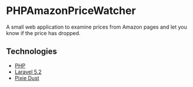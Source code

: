 # PHPAmazonPriceWatcher
A small web application to examine prices from Amazon pages and let you know if the price has dropped.

## Technologies
* [PHP](https://secure.php.net/)
* [Laravel 5.2](https://laravel.com/)
* [Pixie Dust](https://i.ytimg.com/vi/HdkyjBR_xF8/maxresdefault.jpg)
